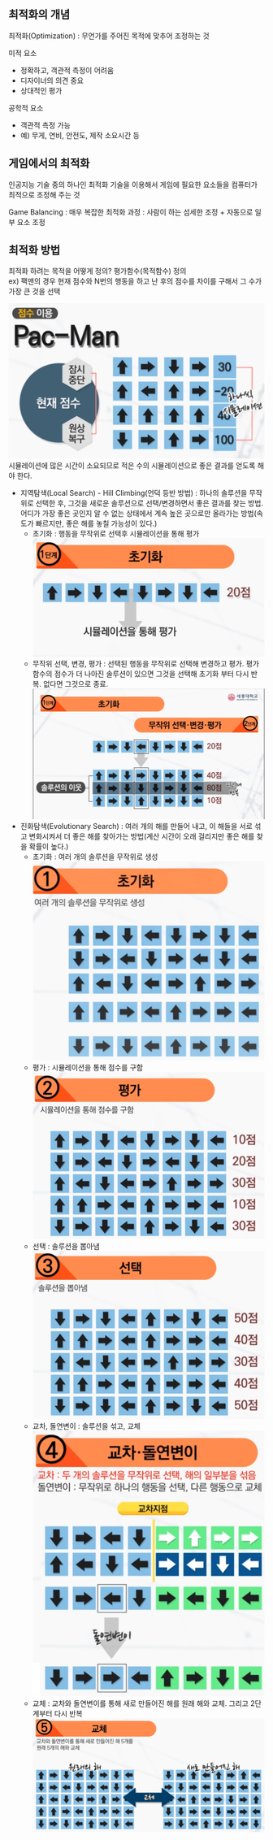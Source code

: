 ## 최적화의 개념
최적화(Optimization) : 무언가를 주어진 목적에 맞추어 조정하는 것

미적 요소
- 정확하고, 객관적 측정이 어려움
- 디자이너의 의견 중요
- 상대적인 평가

공학적 요소
- 객관적 측정 가능
- 예) 무게, 연비, 안전도, 제작 소요시간 등

## 게임에서의 최적화

인공지능 기술 중의 하나인 최적화 기술을 이용해서 게임에 필요한 요소들을 컴퓨터가 최적으로 조정해 주는 것

Game Balancing : 매우 복잡한 최적화 과정 : 사람이 하는 섬세한 조정 + 자동으로 일부 요소 조정

## 최적화 방법

최적화 하려는 목적을 어떻게 정의? 평가함수(목적함수) 정의    
ex) 팩맨의 경우 현재 점수와 N번의 행동을 하고 난 후의 점수를 차이를 구해서 그 수가 가장 큰 것을 선택

![week6_1.png](images/week6_1.png)    
시뮬레이션에 많은 시간이 소요되므로 적은 수의 시뮬레이션으로 좋은 결과를 얻도록 해야 한다.

- 지역탐색(Local Search) - Hill Climbing(언덕 등반 방법) : 하나의 솔루션을 무작위로 선택한 후, 그것을 새로운 솔루션으로 선택/변경하면서 좋은 결과를 찾는 방법. 어디가 가장 좋은 곳인지 알 수 없는 상태에서 계속 높은 곳으로만 올라가는 방법(속도가 빠르지만, 좋은 해를 놓칠 가능성이 있다.)
  - 초기화 : 행동을 무작위로 선택후 시뮬레이션을 통해 평가    
  ![week6_2.png](images/week6_2.png)    
  - 무작위 선택, 변경, 평가 : 선택된 행동을 무작위로 선택해 변경하고 평가. 평가함수의 점수가 더 나아진 솔루션이 있으면 그것을 선택해 초기화 부터 다시 반복. 없다면 그것으로 종료.     
  ![week6_3.png](images/week6_3.png)    
- 진화탐색(Evolutionary Search) : 여러 개의 해를 만들어 내고, 이 해들을 서로 섞고 변화시켜서 더 좋은 해를 찾아가는 방법(계산 시간이 오래 걸리지만 좋은 해를 찾을 확률이 높다.)
  - 초기화 : 여러 개의 솔루션을 무작위로 생성    
  ![week6_4.png](images/week6_4.png)  
  - 평가 : 시뮬레이션을 통해 점수를 구함    
  ![week6_5.png](images/week6_5.png)  
  - 선택 : 솔루션을 뽑아냄    
  ![week6_6.png](images/week6_6.png)
  - 교차, 돌연변이 : 솔루션을 섞고, 교체    
  ![week6_7.png](images/week6_7.png)
  - 교체 : 교차와 돌연변이를 통해 새로 만들어진 해를 원래 해와 교체. 그리고 2단계부터 다시 반복
  ![week6_8.png](images/week6_8.png)
